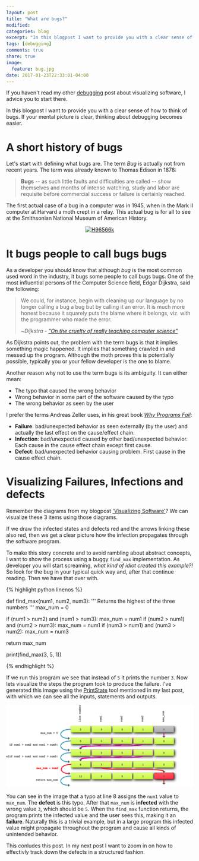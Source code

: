 ```yaml
---
layout: post
title: "What are bugs?"
modified:
categories: blog
excerpt: "In this blogpost I want to provide you with a clear sense of how to think of bugs...."
tags: [debugging]
comments: true
share: true
image:
  feature: bug.jpg
date: 2017-01-23T22:33:01-04:00
---
```


If you haven't read my other [debugging](/tags/#debugging) post about visualizing software, I advice you to start there.

In this blogpost I want to provide you with a clear sense of how to think of bugs.
If your mental picture is clear, thinking about debugging becomes easier.

# A short history of bugs

Let's start with defining what bugs are. The term _Bug_ is actually not from recent years.
The term was already known to Thomas Edison in 1878:

> __Bugs__ -- as such little faults and difficulties are called --
> show themselves and months of intense watching, study and labor are
> requisite before commercial success or failure is certainly reached.

The first actual case of a bug in a computer was in 1945, when in the Mark II computer at Harvard a moth crept in a relay.
This actual bug is for all to see at the Smithsonian National Museum of American History.

<figure align="center">
<a title="By Courtesy of the Naval Surface Warfare Center, Dahlgren, VA., 1988. [Public domain], via Wikimedia Commons" href="https://commons.wikimedia.org/wiki/File%3AH96566k.jpg"><img width="512" alt="H96566k" src="https://upload.wikimedia.org/wikipedia/commons/8/8a/H96566k.jpg"/></a>
</figure>

# It bugs people to call bugs bugs
As a developer you should know that although _bug_ is the most common used word in the industry, it bugs some people to call bugs bugs.
One of the most influential persons of the Computer Science field, Edgar Dijkstra, said the following:

> We could, for instance, begin with cleaning up our language by no longer calling a bug a bug but by calling it an error.
> It is much more honest because it squarely puts the blame where it belongs, viz. with the programmer who made the error.
>
> ~_Dijkstra_ - [_"On the cruelty of really teaching computer science"_](https://en.wikipedia.org/wiki/On_the_Cruelty_of_Really_Teaching_Computer_Science)

As Dijkstra points out, the problem with the term bugs is that it implies something magic happened.
It implies that something crawled in and messed up the program.
Although the moth proves this is potentially possible, typically you or your fellow developer is the one to blame.

Another reason why not to use the term bugs is its ambiguity.
It can either mean:
* The typo that caused the wrong behavior
* Wrong behavior in some part of the software caused by the typo
* The wrong behavior as seen by the user

I prefer the terms Andreas Zeller uses, in his great book [_Why Programs Fail_](http://www.whyprogramsfail.com/):

* __Failure__: bad/unexpected behavior as seen externally (by the user) and actually the last effect on the cause/effect chain.
* __Infection__: bad/unexpected caused by other bad/unexpected behavior. Each cause in the cause effect chain except first cause.
* __Defect__: bad/unexpected behavior causing problem. First cause in the cause effect chain.

# Visualizing Failures, Infections and defects

Remember the diagrams from my blogpost ['Visualizing Software'](/blog/Visualizing-software/)?
We can visualize these 3 items using those diagrams.

If we draw the infected states and defects red and the arrows linking these also red, then we get a clear picture how the infection propagates through the software program.

To make this story concrete and to avoid rambling about abstract concepts,
I want to show the process using a buggy `find_max` implementation.
As developer you will start screaming, _what kind of idiot created this example?!_
So look for the bug in your typical quick way and, after that continue reading.
Then we have that over with.

{% highlight python linenos %}

def find_max(num1, num2, num3):
   ''' Returns the highest of the three numbers '''
   max_num = 0

   if (num1 > num2) and (num1 > num3):
      max_num = num1
   if (num2 > num1) and (num2 > num3):
      max_num = num1
   if (num3 > num1) and (num3 > num2):
      max_num = num3

   return max_num

print(find_max(3, 5, 1))

{% endhighlight %}

If we run this program we see that instead of `5` it prints the number `3`.
Now lets visualize the steps the program took to produce the failure.
I've generated this image using the [PrintState](https://github.com/spoorcc/PrintState) tool mentioned in my last post,
with which we can see all the inputs, statements and outputs.

![Defect - infection - Failure](/images/what-are-bugs/defect-infection-failure.png)

You can see in the image that a typo at line 8 assigns the `num1` value to `max_num`.
The __defect__ is this typo. After that `max_num` is __infected__ with the wrong value `3`, which should be `5`.
When the `find_max` function returns, the program prints the infected value and the user sees this, making it an __failure__.
Naturally this is a trivial example, but in a large program this infected value might propagate throughout the program and cause all kinds of unintended behavior.

This conludes this post. In my next post I want to zoom in on how to effectivly track down the defects in a structured fashion.
